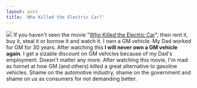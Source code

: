 ```yaml
---
layout: post
title: 'Who Killed the Electric Car?'
---
```

![](http://upload.wikimedia.org/wikipedia/en/thumb/6/65/Who_Killed_the_Electric_Car_Poster.jpg/200px-Who_Killed_the_Electric_Car_Poster.jpg) If you haven't seen the movie "[Who Killed the Electric Car](http://www.sonyclassics.com/whokilledtheelectriccar/)", then rent it, buy it, steal it or borrow it and watch it. I own a GM vehicle. My Dad worked for GM for 30 years. After watching this **I will never own a GM vehicle again**. I get a sizable discount on GM vehicles because of my Dad's employment. Doesn't matter any more. After watching this movie, I'm mad as hornet at how GM (and others) killed a great alternative to gasoline vehicles. Shame on the automotive industry, shame on the government and shame on us as consumers for not demanding better.
